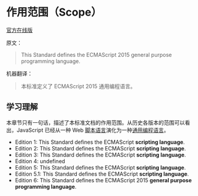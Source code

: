 # 作用范围（Scope）

[官方在线版](https://262.ecma-international.org/6.0/#sec-scope)

原文：

> This Standard defines the ECMAScript 2015 general purpose programming language.

机器翻译：

> 本标准定义了 ECMAScript 2015 通用编程语言。

## 学习理解

本章节只有一句话，描述了本标准文档的作用范围。从历史各版本的范围可以看出，JavaScript 已经从一种 Web [脚本语言](../../../术语表/脚本语言.md)演化为一种[通用编程语言](../../../术语表/通用编程语言.md)。

- Edition 1: This Standard defines the ECMAScript **scripting language**.
- Edition 2: This Standard defines the ECMAScript **scripting language**.
- Edition 3: This Standard defines the ECMAScript **scripting language**.
- Edition 4: undefined
- Edition 5: This Standard defines the ECMAScript **scripting language**.
- Edition 5.1: This Standard defines the ECMAScript **scripting language**.
- Edition 6: This Standard defines the ECMAScript 2015 **general purpose programming language**.
